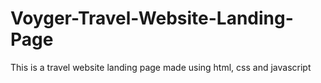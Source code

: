 # Voyger-Travel-Website-Landing-Page
This is a travel website landing page made using html, css and javascript 
